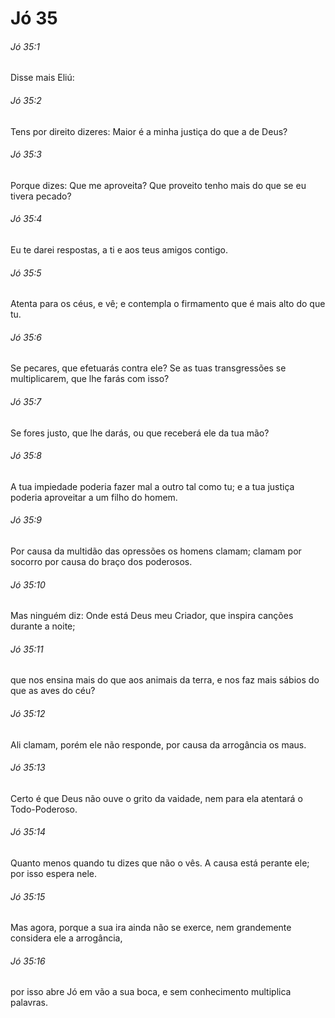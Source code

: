 # Jó 35

###### Jó 35:1

Disse mais Eliú:

###### Jó 35:2

Tens por direito dizeres: Maior é a minha justiça do que a de Deus?

###### Jó 35:3

Porque dizes: Que me aproveita? Que proveito tenho mais do que se eu tivera pecado?

###### Jó 35:4

Eu te darei respostas, a ti e aos teus amigos contigo.

###### Jó 35:5

Atenta para os céus, e vê; e contempla o firmamento que é mais alto do que tu.

###### Jó 35:6

Se pecares, que efetuarás contra ele? Se as tuas transgressões se multiplicarem, que lhe farás com isso?

###### Jó 35:7

Se fores justo, que lhe darás, ou que receberá ele da tua mão?

###### Jó 35:8

A tua impiedade poderia fazer mal a outro tal como tu; e a tua justiça poderia aproveitar a um filho do homem.

###### Jó 35:9

Por causa da multidão das opressões os homens clamam; clamam por socorro por causa do braço dos poderosos.

###### Jó 35:10

Mas ninguém diz: Onde está Deus meu Criador, que inspira canções durante a noite;

###### Jó 35:11

que nos ensina mais do que aos animais da terra, e nos faz mais sábios do que as aves do céu?

###### Jó 35:12

Ali clamam, porém ele não responde, por causa da arrogância os maus.

###### Jó 35:13

Certo é que Deus não ouve o grito da vaidade, nem para ela atentará o Todo-Poderoso.

###### Jó 35:14

Quanto menos quando tu dizes que não o vês. A causa está perante ele; por isso espera nele.

###### Jó 35:15

Mas agora, porque a sua ira ainda não se exerce, nem grandemente considera ele a arrogância,

###### Jó 35:16

por isso abre Jó em vão a sua boca, e sem conhecimento multiplica palavras.

